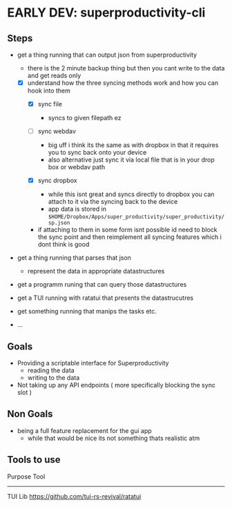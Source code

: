 # EARLY DEV: superproductivity-cli

## Steps 
- get a thing running that can output json from superproductivity 
  - there is the 2 minute backup thing but then you cant write to the data and get reads only
  - [x] understand how the three syncing methods work and how you can hook into them
    - [x] sync file  
      - syncs to given filepath ez
      
    - [ ] sync webdav  
      - big uff i think its the same as with dropbox in that it requires you 
        to sync back onto your device
      - also alternative just sync it via local file that is in your 
        drop box or webdav path

    - [x] sync dropbox
      - while this isnt great and syncs directly to dropbox you can attach to it via 
        the syncing back to the device 
      - app data is stored in `$HOME/Dropbox/Apps/super_productivity/super_productivity/sp.json`

    - if attaching to them in some form isnt possible id need to block the sync point and 
      then reimplement all syncing features which i dont think is good


- get a thing running that parses that json 


  - represent the data in appropriate datastructures
- get a programm runing that can query those datastructures
- get a TUI running with ratatui that presents the datastrucutres 
- get something running that manips the tasks etc.
- ... 

## Goals

- Providing a scriptable interface for Superproductivity 
  - reading the data
  - writing to the data
- Not taking up any API endpoints ( more specifically blocking the sync slot )

## Non Goals 

- being a full feature replacement for the gui app
  - while that would be nice its not something thats realistic atm

## Tools to use

  Purpose   Tool
  --------- -------------------------------------------
  TUI Lib   https://github.com/tui-rs-revival/ratatui
  
